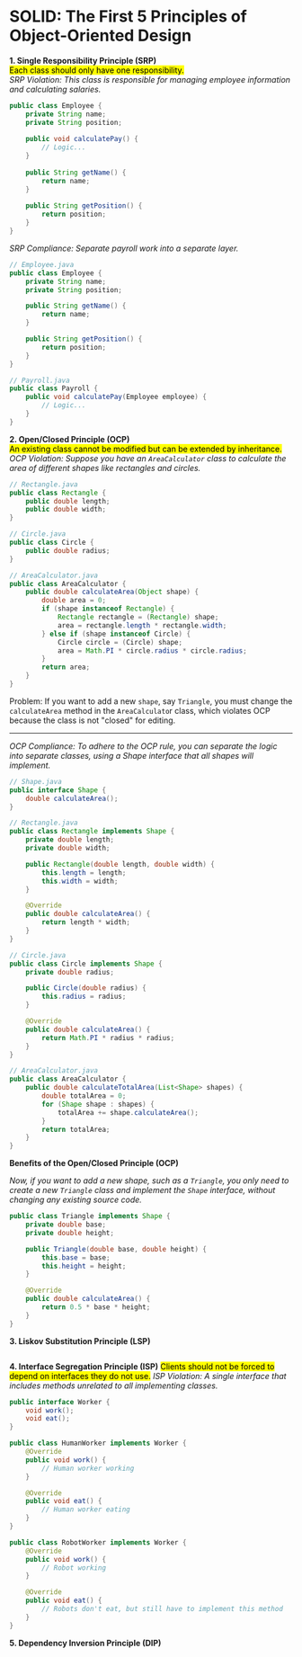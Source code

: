 # SOLID: The First 5 Principles of Object-Oriented Design

**1. Single Responsibility Principle (SRP)**  
<mark>Each class should only have one responsibility.</mark>  
*SRP Violation: This class is responsible for managing employee information and calculating salaries.*

```java
public class Employee {
    private String name;
    private String position;
    
    public void calculatePay() {
        // Logic...
    }
    
    public String getName() {
        return name;
    }
    
    public String getPosition() {
        return position;
    }
}
```

<i>SRP Compliance: Separate payroll work into a separate layer.</i>
```java
// Employee.java
public class Employee {
    private String name;
    private String position;

    public String getName() {
        return name;
    }

    public String getPosition() {
        return position;
    }
}

// Payroll.java
public class Payroll {
    public void calculatePay(Employee employee) {
        // Logic...
    }
}
```

**2. Open/Closed Principle (OCP)**  
<mark>An existing class cannot be modified but can be extended by inheritance.</mark>  
*OCP Violation: Suppose you have an `AreaCalculator` class to calculate the area of different shapes like rectangles and circles.*

```java
// Rectangle.java
public class Rectangle {
    public double length;
    public double width;
}

// Circle.java
public class Circle {
    public double radius;
}

// AreaCalculator.java
public class AreaCalculator {
    public double calculateArea(Object shape) {
        double area = 0;
        if (shape instanceof Rectangle) {
            Rectangle rectangle = (Rectangle) shape;
            area = rectangle.length * rectangle.width;
        } else if (shape instanceof Circle) {
            Circle circle = (Circle) shape;
            area = Math.PI * circle.radius * circle.radius;
        }
        return area;
    }
}
```
Problem: <span>If you want to add a new `shape`, say `Triangle`, you must change the `calculateArea` method in the `AreaCalculato`r class, which violates OCP because the class is not "closed" for editing.</span> <hr/>
*OCP Compliance: To adhere to the OCP rule, you can separate the logic into separate classes, using a Shape interface that all shapes will implement.*
```java
// Shape.java
public interface Shape {
    double calculateArea();
}

// Rectangle.java
public class Rectangle implements Shape {
    private double length;
    private double width;

    public Rectangle(double length, double width) {
        this.length = length;
        this.width = width;
    }

    @Override
    public double calculateArea() {
        return length * width;
    }
}

// Circle.java
public class Circle implements Shape {
    private double radius;

    public Circle(double radius) {
        this.radius = radius;
    }

    @Override
    public double calculateArea() {
        return Math.PI * radius * radius;
    }
}

// AreaCalculator.java
public class AreaCalculator {
    public double calculateTotalArea(List<Shape> shapes) {
        double totalArea = 0;
        for (Shape shape : shapes) {
            totalArea += shape.calculateArea();
        }
        return totalArea;
    }
}

```

<b>Benefits of the Open/Closed Principle (OCP) </b>

*Now, if you want to add a new shape, such as a `Triangle`, you only need to create a new `Triangle` class and implement the `Shape` interface, without changing any existing source code.*

```java
public class Triangle implements Shape {
    private double base;
    private double height;

    public Triangle(double base, double height) {
        this.base = base;
        this.height = height;
    }

    @Override
    public double calculateArea() {
        return 0.5 * base * height;
    }
}
```

**3. Liskov Substitution Principle (LSP)**
```java

```

**4. Interface Segregation Principle (ISP)**
<mark>Clients should not be forced to depend on interfaces they do not use.</mark>
*ISP Violation: A single interface that includes methods unrelated to all implementing classes.*
```java
public interface Worker {
    void work();
    void eat();
}

public class HumanWorker implements Worker {
    @Override
    public void work() {
        // Human worker working
    }

    @Override
    public void eat() {
        // Human worker eating
    }
}

public class RobotWorker implements Worker {
    @Override
    public void work() {
        // Robot working
    }

    @Override
    public void eat() {
        // Robots don't eat, but still have to implement this method
    }
}

```

<b>5. Dependency Inversion Principle (DIP)</b>
